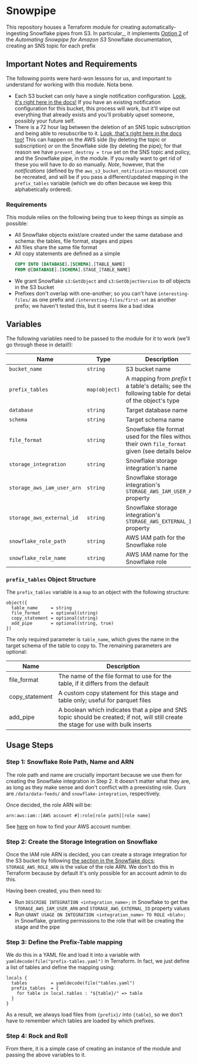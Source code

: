 # Snowpipe

This repository houses a Terraform module for creating automatically-ingesting Snowflake
pipes from S3. In particular_, it implements [Option 2](https://docs.snowflake.com/en/user-guide/data-load-snowpipe-auto-s3.html#option-2-configuring-amazon-sns-to-automate-snowpipe-using-sqs-notifications)
of the _Automating Snowpipe for Amazon S3_ Snowflake documentation, creating an SNS
topic for each prefix

## Important Notes and Requirements

The following points were hard-won lessons for us, and important to understand for working with this
module. Nota bene.

- Each S3 bucket can only have a single notification configuration.
  [Look, it's right here in the docs!](https://registry.terraform.io/providers/hashicorp/aws/latest/docs/resources/s3_bucket_notification)
  If you have an existing notification configuration for this bucket, this process will work, but
  it'll wipe out everything that already exists and you'll probably upset someone, possibly your
  future self.
- There is a 72 hour lag between the deletion of an SNS topic subscription and being able to
  resubscribe to it.
  [Look, that's right here in the docs too!](https://docs.snowflake.com/en/user-guide/data-load-snowpipe-ts.html#snowpipe-stops-loading-files-after-amazon-sns-topic-subscription-is-deleted)
  This can happen on the AWS side (by deleting the topic or subscription) _or_ on the Snowflake side
  (by deleting the pipe); for that reason we have `prevent_destroy = true` set on the SNS topic
  and policy, and the Snowflake pipe, in the module. If you really want to get rid of these you
  will have to do so manually. *Note*, however, that the _notifications_ (defined by the
  `aws_s3_bucket_notification` resource) _can_ be recreated, and will be if you pass a
  different/updated mapping in the `prefix_tables` variable (which we do often because we keep this
  alphabetically ordered).


### Requirements

This module relies on the following being true to keep things as simple as possible:

- All Snowflake objects exist/are created under the same database and schema: the tables,
  file format, stages and pipes
- All files share the same file format
- All copy statements are defined as a simple
  ```sql
  COPY INTO [DATABASE].[SCHEMA].[TABLE_NAME]
  FROM @[DATABASE].[SCHEMA].STAGE_[TABLE_NAME]
  ```
- We grant Snowflake `s3:GetObject` and `s3:GetObjectVersion` to _all_ objects in the S3 bucket
- Prefixes don't overlap with one-another; so you can't have `interesting-files/` as one prefix
  and `/interesting-files/first-set` as another prefix; we haven't tested this, but it seems like a
  bad idea


## Variables

The following variables need to be passed to the module for it to work (we'll go through these in detail!):

| Name                             | Type          | Description                                                                                                  |
|----------------------------------|---------------|--------------------------------------------------------------------------------------------------------------|
| `bucket_name`                    | `string`      | S3 bucket name                                                                                               |
| `prefix_tables`                  | `map(object)` | A mapping from *prefix* to a table's details; see the following table for details of the object's type       |
| `database`                       | `string`      | Target database name                                                                                         |
| `schema`                         | `string`      | Target schema name                                                                                           |
| `file_format`                    | `string`      | Snowflake file format used for the files without their own `file_format` given (see details below)           |
| `storage_integration`            | `string`      | Snowflake storage integration's name                                                                         |
| `storage_aws_iam_user_arn`       | `string`      | Snowflake storage integration's `STORAGE_AWS_IAM_USER_ARN` property                                          |
| `storage_aws_external_id`        | `string`      | Snowflake storage integration's `STORAGE_AWS_EXTERNAL_ID` property                                           |
| `snowflake_role_path`            | `string`      | AWS IAM path for the Snowflake role                                                                          |
| `snowflake_role_name`            | `string`      | AWS IAM name for the Snowflake role                                                                          |


### `prefix_tables` Object Structure

The `prefix_tables` variable is a `map` to an object with the following structure:

```hcl
object({
  table_name     = string
  file_format    = optional(string)
  copy_statement = optional(string)
  add_pipe       = optional(string, true)
})
```

The only required parameter is `table_name`, which gives the name in the target schema of the
table to copy to. The remaining parameters are optional:

| Name            | Description                                                                                                                                              |
|-----------------|--------------------------------------------------------------------------------------------------------------------------------------|
| file_format     | The name of the file format to use for the table, if it differs from the default                                                     |
| copy_statement  | A custom copy statement for this stage and table only; useful for parquet files                                                      |
| add_pipe        | A boolean which indicates that a pipe and SNS topic should be created; if not, will still create the stage for use with bulk inserts |


## Usage Steps

### Step 1: Snowflake Role Path, Name and ARN

The role path and name are crucially important because we use them for creating the Snowflake
integration in Step 2. It doesn't matter what they are, as long as they make sense and don't
conflict with a preexisting role. Ours are `/data/data-feeds/` and `snowflake-integration`,
respectively.

Once decided, the role ARN will be:

`arn:aws:iam::[AWS account #]:role[role path][role name]`

See [here](https://docs.aws.amazon.com/IAM/latest/UserGuide/console_account-alias.html) on how to
find your AWS account number.

### Step 2: Create the Storage Integration on Snowflake

Once the IAM role ARN is decided, you can create a storage integration for the S3 bucket by
following [the section in the Snowflake docs](https://docs.snowflake.com/en/user-guide/data-load-snowpipe-auto-s3.html#step-3-create-a-cloud-storage-integration-in-snowflake);
`STORAGE_AWS_ROLE_ARN` is the value of the role ARN. We don't do this in Terraform because by
default it's only possible for an account admin to do this.

Having been created, you then need to:

- Run `DESCRIBE INTEGRATION <integration_name>;` in Snowflake to get the `STORAGE_AWS_IAM_USER_ARN`
  and `STORAGE_AWS_EXTERNAL_ID` property values
- Run `GRANT USAGE ON INTEGRATION <integration_name> TO ROLE <blah>;` in Snowflake, granting
  permissions to the role that will be creating the stage and the pipe

### Step 3: Define the Prefix-Table mapping

We do this in a YAML file and load it into a variable with `yamldecode(file("prefix-tables.yaml")`
in Terraform. In fact, we just define a list of tables and define the mapping using:

```hcl
locals {
  tables         = yamldecode(file("tables.yaml")
  prefix_tables  = {
    for table in local.tables : "${table}/" => table
  }
}
```

As a result, we always load files from `{prefix}/` into `{table}`, so we don't have to remember
which tables are loaded by which prefixes.

### Step 4: Rock and Roll

From there, it is a simple case of creating an instance of the module and passing the above
variables to it.
